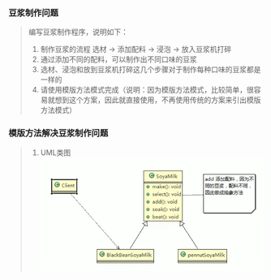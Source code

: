 ### 豆浆制作问题
> 编写豆浆制作程序，说明如下：
> 1. 制作豆浆的流程 选材 -> 添加配料 -> 浸泡 -> 放入豆浆机打碎
> 2. 通过添加不同的配料，可以制作出不同口味的豆浆
> 3. 选材、浸泡和放到豆浆机打碎这几个步骤对于制作每种口味的豆浆都是一样的
> 4. 请使用模版方法模式完成（说明：因为模版方法模式，比较简单，很容易就想到这个方案，因此就直接使用，不再使用传统的方案来引出模版方法模式）
### 模版方法解决豆浆制作问题
> 1. UML类图 <br> 
> ![img.png](img/模版模式解决豆浆制作问题.png)  